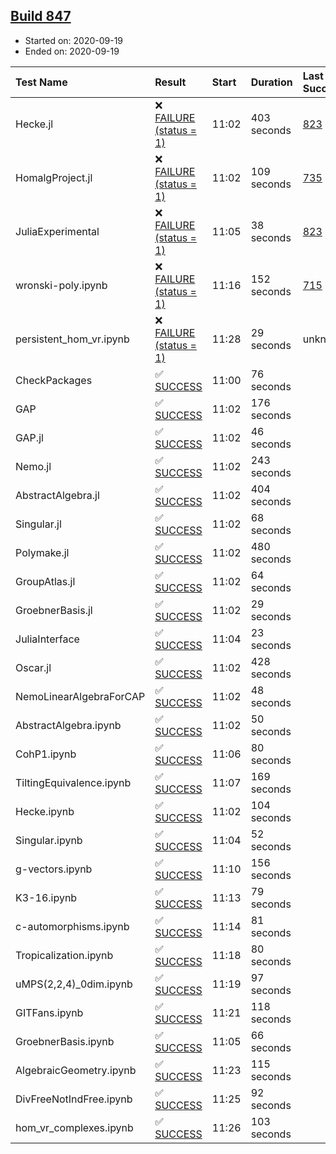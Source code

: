 ## [Build 847](https://oscarci.mathematik.uni-kl.de/job/oscar-stable/847/)

* Started on: 2020-09-19
* Ended on: 2020-09-19

| Test Name    | Result | Start | Duration | Last Success | First Failure |
|:-------------|:-------|:------|:---------|:-------------|:--------------|
| Hecke.jl | ❌ [FAILURE (status = 1)](https://oscarci.mathematik.uni-kl.de/job/oscar-stable/847/artifact/logs/build-847/Hecke.jl.log) | 11:02 | 403 seconds | [823](https://oscarci.mathematik.uni-kl.de/job/oscar-stable/823/) | [824](https://oscarci.mathematik.uni-kl.de/job/oscar-stable/824/) |
| HomalgProject.jl | ❌ [FAILURE (status = 1)](https://oscarci.mathematik.uni-kl.de/job/oscar-stable/847/artifact/logs/build-847/HomalgProject.jl.log) | 11:02 | 109 seconds | [735](https://oscarci.mathematik.uni-kl.de/job/oscar-stable/735/) | [736](https://oscarci.mathematik.uni-kl.de/job/oscar-stable/736/) |
| JuliaExperimental | ❌ [FAILURE (status = 1)](https://oscarci.mathematik.uni-kl.de/job/oscar-stable/847/artifact/logs/build-847/JuliaExperimental.log) | 11:05 | 38 seconds | [823](https://oscarci.mathematik.uni-kl.de/job/oscar-stable/823/) | [824](https://oscarci.mathematik.uni-kl.de/job/oscar-stable/824/) |
| wronski-poly.ipynb | ❌ [FAILURE (status = 1)](https://oscarci.mathematik.uni-kl.de/job/oscar-stable/847/artifact/logs/build-847/wronski-poly.ipynb.log) | 11:16 | 152 seconds | [715](https://oscarci.mathematik.uni-kl.de/job/oscar-stable/715/) | [716](https://oscarci.mathematik.uni-kl.de/job/oscar-stable/716/) |
| persistent_hom_vr.ipynb | ❌ [FAILURE (status = 1)](https://oscarci.mathematik.uni-kl.de/job/oscar-stable/847/artifact/logs/build-847/persistent_hom_vr.ipynb.log) | 11:28 | 29 seconds | unknown | unknown |
| CheckPackages | ✅ [SUCCESS](https://oscarci.mathematik.uni-kl.de/job/oscar-stable/847/artifact/logs/build-847/CheckPackages.log) | 11:00 | 76 seconds |  |  |
| GAP | ✅ [SUCCESS](https://oscarci.mathematik.uni-kl.de/job/oscar-stable/847/artifact/logs/build-847/GAP.log) | 11:02 | 176 seconds |  |  |
| GAP.jl | ✅ [SUCCESS](https://oscarci.mathematik.uni-kl.de/job/oscar-stable/847/artifact/logs/build-847/GAP.jl.log) | 11:02 | 46 seconds |  |  |
| Nemo.jl | ✅ [SUCCESS](https://oscarci.mathematik.uni-kl.de/job/oscar-stable/847/artifact/logs/build-847/Nemo.jl.log) | 11:02 | 243 seconds |  |  |
| AbstractAlgebra.jl | ✅ [SUCCESS](https://oscarci.mathematik.uni-kl.de/job/oscar-stable/847/artifact/logs/build-847/AbstractAlgebra.jl.log) | 11:02 | 404 seconds |  |  |
| Singular.jl | ✅ [SUCCESS](https://oscarci.mathematik.uni-kl.de/job/oscar-stable/847/artifact/logs/build-847/Singular.jl.log) | 11:02 | 68 seconds |  |  |
| Polymake.jl | ✅ [SUCCESS](https://oscarci.mathematik.uni-kl.de/job/oscar-stable/847/artifact/logs/build-847/Polymake.jl.log) | 11:02 | 480 seconds |  |  |
| GroupAtlas.jl | ✅ [SUCCESS](https://oscarci.mathematik.uni-kl.de/job/oscar-stable/847/artifact/logs/build-847/GroupAtlas.jl.log) | 11:02 | 64 seconds |  |  |
| GroebnerBasis.jl | ✅ [SUCCESS](https://oscarci.mathematik.uni-kl.de/job/oscar-stable/847/artifact/logs/build-847/GroebnerBasis.jl.log) | 11:02 | 29 seconds |  |  |
| JuliaInterface | ✅ [SUCCESS](https://oscarci.mathematik.uni-kl.de/job/oscar-stable/847/artifact/logs/build-847/JuliaInterface.log) | 11:04 | 23 seconds |  |  |
| Oscar.jl | ✅ [SUCCESS](https://oscarci.mathematik.uni-kl.de/job/oscar-stable/847/artifact/logs/build-847/Oscar.jl.log) | 11:02 | 428 seconds |  |  |
| NemoLinearAlgebraForCAP | ✅ [SUCCESS](https://oscarci.mathematik.uni-kl.de/job/oscar-stable/847/artifact/logs/build-847/NemoLinearAlgebraForCAP.log) | 11:02 | 48 seconds |  |  |
| AbstractAlgebra.ipynb | ✅ [SUCCESS](https://oscarci.mathematik.uni-kl.de/job/oscar-stable/847/artifact/logs/build-847/AbstractAlgebra.ipynb.log) | 11:02 | 50 seconds |  |  |
| CohP1.ipynb | ✅ [SUCCESS](https://oscarci.mathematik.uni-kl.de/job/oscar-stable/847/artifact/logs/build-847/CohP1.ipynb.log) | 11:06 | 80 seconds |  |  |
| TiltingEquivalence.ipynb | ✅ [SUCCESS](https://oscarci.mathematik.uni-kl.de/job/oscar-stable/847/artifact/logs/build-847/TiltingEquivalence.ipynb.log) | 11:07 | 169 seconds |  |  |
| Hecke.ipynb | ✅ [SUCCESS](https://oscarci.mathematik.uni-kl.de/job/oscar-stable/847/artifact/logs/build-847/Hecke.ipynb.log) | 11:02 | 104 seconds |  |  |
| Singular.ipynb | ✅ [SUCCESS](https://oscarci.mathematik.uni-kl.de/job/oscar-stable/847/artifact/logs/build-847/Singular.ipynb.log) | 11:04 | 52 seconds |  |  |
| g-vectors.ipynb | ✅ [SUCCESS](https://oscarci.mathematik.uni-kl.de/job/oscar-stable/847/artifact/logs/build-847/g-vectors.ipynb.log) | 11:10 | 156 seconds |  |  |
| K3-16.ipynb | ✅ [SUCCESS](https://oscarci.mathematik.uni-kl.de/job/oscar-stable/847/artifact/logs/build-847/K3-16.ipynb.log) | 11:13 | 79 seconds |  |  |
| c-automorphisms.ipynb | ✅ [SUCCESS](https://oscarci.mathematik.uni-kl.de/job/oscar-stable/847/artifact/logs/build-847/c-automorphisms.ipynb.log) | 11:14 | 81 seconds |  |  |
| Tropicalization.ipynb | ✅ [SUCCESS](https://oscarci.mathematik.uni-kl.de/job/oscar-stable/847/artifact/logs/build-847/Tropicalization.ipynb.log) | 11:18 | 80 seconds |  |  |
| uMPS(2,2,4)_0dim.ipynb | ✅ [SUCCESS](https://oscarci.mathematik.uni-kl.de/job/oscar-stable/847/artifact/logs/build-847/uMPS-2-2-4-_0dim.ipynb.log) | 11:19 | 97 seconds |  |  |
| GITFans.ipynb | ✅ [SUCCESS](https://oscarci.mathematik.uni-kl.de/job/oscar-stable/847/artifact/logs/build-847/GITFans.ipynb.log) | 11:21 | 118 seconds |  |  |
| GroebnerBasis.ipynb | ✅ [SUCCESS](https://oscarci.mathematik.uni-kl.de/job/oscar-stable/847/artifact/logs/build-847/GroebnerBasis.ipynb.log) | 11:05 | 66 seconds |  |  |
| AlgebraicGeometry.ipynb | ✅ [SUCCESS](https://oscarci.mathematik.uni-kl.de/job/oscar-stable/847/artifact/logs/build-847/AlgebraicGeometry.ipynb.log) | 11:23 | 115 seconds |  |  |
| DivFreeNotIndFree.ipynb | ✅ [SUCCESS](https://oscarci.mathematik.uni-kl.de/job/oscar-stable/847/artifact/logs/build-847/DivFreeNotIndFree.ipynb.log) | 11:25 | 92 seconds |  |  |
| hom_vr_complexes.ipynb | ✅ [SUCCESS](https://oscarci.mathematik.uni-kl.de/job/oscar-stable/847/artifact/logs/build-847/hom_vr_complexes.ipynb.log) | 11:26 | 103 seconds |  |  |
